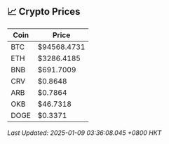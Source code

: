 ## 📈 Crypto Prices

| Coin | Price |
| ---- | ----- |
| BTC | $94568.4731 |
| ETH | $3286.4185 |
| BNB | $691.7009 |
| CRV | $0.8648 |
| ARB | $0.7864 |
| OKB | $46.7318 |
| DOGE | $0.3371 |

_Last Updated: 2025-01-09 03:36:08.045 +0800 HKT_